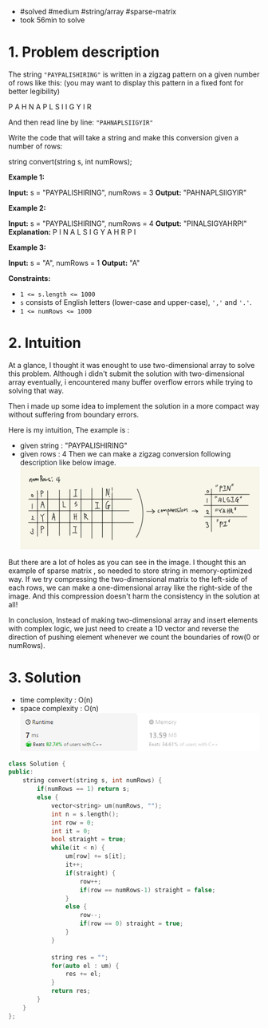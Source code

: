 
- #solved #medium #string/array #sparse-matrix
- took 56min to solve

# 1. Problem description

The string `"PAYPALISHIRING"` is written in a zigzag pattern on a given number of rows like this: (you may want to display this pattern in a fixed font for better legibility)

P   A   H   N
A P L S I I G
Y   I   R

And then read line by line: `"PAHNAPLSIIGYIR"`

Write the code that will take a string and make this conversion given a number of rows:

string convert(string s, int numRows);

**Example 1:**

**Input:** s = "PAYPALISHIRING", numRows = 3
**Output:** "PAHNAPLSIIGYIR"

**Example 2:**

**Input:** s = "PAYPALISHIRING", numRows = 4
**Output:** "PINALSIGYAHRPI"
**Explanation:**
P     I    N
A   L S  I G
Y A   H R
P     I

**Example 3:**

**Input:** s = "A", numRows = 1
**Output:** "A"

**Constraints:**

- `1 <= s.length <= 1000`
- `s` consists of English letters (lower-case and upper-case), `','` and `'.'`.
- `1 <= numRows <= 1000`

# 2. Intuition

At a glance, I thought it was enought to use two-dimensional array to solve this problem.
Although i didn't submit the solution with two-dimensional array eventually, i encountered many buffer overflow errors while trying to solving that way.

Then i made up some idea to implement the solution in a more compact way without suffering from boundary errors.

Here is my intuition,
The example is :
- given string : "PAYPALISHIRING"
- given rows : 4
Then we can make a zigzag conversion following description like below image.
![](../../../../../images/Pasted%20image%2020240223132819.png)

But there are a lot of holes as you can see in the image.
I thought this an example of sparse matrix , so needed to store string in memory-optimized way.
If we try compressing the two-dimensional matrix to the left-side of each rows, we can make a one-dimensional array like the right-side of the image.
And this compression doesn't harm the consistency in the solution at all!

In conclusion, Instead of making two-dimensional array and insert elements with complex logic, we just need to create a 1D vector and reverse the direction of pushing element whenever we count the boundaries of row(0 or numRows).

# 3. Solution
- time complexity : O(n)
- space complexity : O(n)
![](../../../../../images/Pasted%20image%2020240223133348.png)
```cpp
class Solution {
public:
    string convert(string s, int numRows) {
        if(numRows == 1) return s;
        else {
            vector<string> um(numRows, "");
            int n = s.length();
            int row = 0;
            int it = 0;
            bool straight = true;
            while(it < n) {
                um[row] += s[it];
                it++;
                if(straight) {
                    row++;
                    if(row == numRows-1) straight = false;
                }
                else {
                    row--;
                    if(row == 0) straight = true;
                }
            }

            string res = "";
            for(auto el : um) {
                res += el;
            }
            return res;
        }
    }
};
```